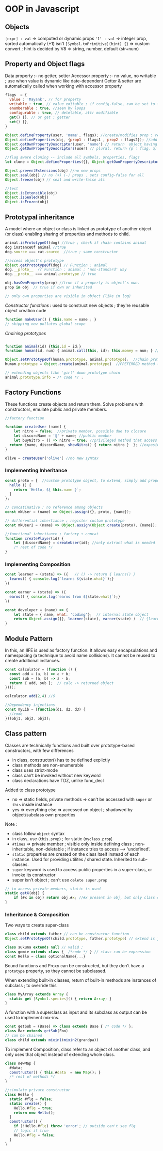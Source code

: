 # OOP in Javascript

## Objects

`[expr] : val` => computed or dynamic props
`'1' : val` => integer prop, sorted automatically (+1) isn't
`[Symbol.toPrimitive](hint) {}` => custom convert ; hint is decided by V8 => string, number, default (str+num)


## Property and Object flags

Data property :- no getter, setter
Accessor property :- no value, no writable ; use when value is dynamic like date-dependent
Getter & setter are automatically called when working with accessor property

```js
flags  = {
  value : 'Mayank', // for property 
  writable : true, // value editable ; if config-false, can be set to false, but not to true
  enumberable : true, //seen by loops
  configurable : true, // deletable, attr modifiable
  get() {}, // or get : getter 
  set() {}, 
}

Object.defineProperty(user, 'name', flags); //create/modifies prop ; return obj
Object.defineProperties(obj, {prop1 : flags1 , prop2 : flags2}); //add / modifiy multiple ; return obj
Object.getOwnPropertyDescriptor(user, 'name') // return  object having flags
Object.getOwnPropertyDescriptors(user) // plural, return {p : flag, q: flag ..} 

//flag aware cloning -- include all symbols, properties, flags
let clone = Object.defineProperties({}, Object.getOwnPropertyDescriptors(obj));
```

```js
Object.preventExtensions(obj) //no new props
Object.seal(obj) // no (+) (-) props , sets config-false for all
Object.freeze(obj) // seal and write-false all

//test
Object.isExtensible(obj)
Object.isSealed(obj)
Object.isFrozen(obj)
```

## Prototypal inheritance

A model where an object or class is linked as prototype of another object (or class) enabling sharing of properties and methods to child. 


```js
animal.isPrototypeOf(dog) //true ; check if chain contains animal
dog instanceOf animal //true
dog.source === cat.source  //true ; same constructor

//access object's prototype
Object.getPrototypeOf(dog) // Function : animal
dog.__proto__  // Function : animal ; 'non-standard' way
dog.__proto__ === animal.prototype // true

obj.hasOwnProperty(prop) //true if a property is object’s own.
prop in obj  // true if own or inherited 

// only own properties are visible in object (like in log)

```

_Constructor functions_ : used to construct new objects ; they're reusable object creation code
```js
function makeUser() { this.name = name ; }
// skipping new pollutes global scope
```

_Chaining prototypes_
```js

function animal(id) {this.id = id;} 
function human(id, num) { animal.call(this, id); this.money = num; } //call animal constructor

Object.setPrototypeOf(human.prototype, animal.prototype);  //chain prototypes ; setting human.prototype.prototype
human.prototype = Object.create(animal.prototype)  //PREFERRED method (more perfomative)

// extending objects like 'girl' down prototype chain
animal.prototype.info = /* code */ ;

```

## Factory Functions

These functions create objects and return them. 
Solve problems with constructors, emulate public and private members.

```js
//factory function

function createUser (name) {
	let nitro = false;  //private member, possible due to closure
	let discordName = '@' + name; //public member
	let buyNitro = () => nitro = true; //privileged method that access private data.
  return {name, discordName, showNitro() { return nitro }  }; //exposing members by return
}

olive = createUser('olive') //no new syntax
```

### Implementing Inheritance

```js
const proto = {  //custom prototype object, to extend, simply add properties here
  hello () {
    return `Hello, ${ this.name }`;
  }
};

// concatinative ; no reference among objects
const mkUser = (name) => Object.assign({}, proto, {name}); 

// differential inhertiance ; register custom prototype
const mkUser2 = (name) => Object.assign(Object.create(proto), {name}); 

//functional inheritance ; factory + concat
function createPlayer(id) {
	let {discordName} = createUser(id); //only extract what is needed 
	/* rest of code */
}

```

### Implementing Composition

```js
const learner = (state) => ({   // () -> return { learns() }
  learns() { console.log(`learns ${state.what}`);}
})

const earner = (state) => ({ 
  earns() { console.log(`earns from ${state.what}`);}
})

const developer = (name) => {
	let state = { name, what: 'coding'};  // internal state object
	return Object.assign({}, learner(state), earner(state) )  // {learns(), earns()} with state bound
}
```


## Module Pattern

In this, an IIFE is used as factory function. It allows easy encapsulations and namespacing (a technique to avoid name collisions). It cannot be reused to create additional instances.

```js
const calculator = (function () {
  const add = (a, b) => a + b;
  const sub = (a, b) => a - b;
  return { add, sub };  // calc -> returned object
})();

calculator.add(2,4) //6

//Dependency injections
const myLib = (function(d1, d2, d3) {
  //code
})(obj1, obj2, obj3);

```

## Class pattern

Classes are technically functions and built over prototype-based constructors, with few differences 
 - in class, constructor() has to be defined explictly
 - class methods are non-enumerable
 - class uses strict-mode
 - class can’t be invoked without new keyword
 - class declarations have TDZ, unlike func_decl

Added to class prototype
 - no => static fields, private methods => can't be accessed with `super` or `this` inside instance
 - yes => everything else => accessed on object ; shadowed by object/subclass own properties

Note :
 - class follow `object` syntax 
 - in class, use (`this.prop`) ; for static (`myclass.prop`)
 - `#times` => private member ; visible only inside defining class ; non-inheritable, non-deletable ; if instance tries to access --> 'undefined'.
 - `static` properties are created on the class itself instead of each instance. Used for providing utilites / shared state. Inherited to sub-classes.
 - `super` keyword is used to access public properties in a super-class, or invoke its constructor
 - super isn't object ; can't use `delete super.prop`

```js
// to access private members, static is used
static getX(obj) {
    if (#x in obj) return obj.#x; //#x present in obj, but only class can see it
}
```

### Inheritance & Composition

Two ways to create super-class
```js
class child extends father // can be constructor function
Object.setPrototypeOf(child.prototype, father.prototype) // extend is just sugar

class sukuna extends null // valid ; 
class gomie extends class {  /*code */ } // class can be expression
const Hello = class optionalName{...}
```

Bound functions and Proxy can be constructed, but they don't have a `prototype` property, so they cannot be subclassed.

When extending built-in classes, return of built-in methods are instances of subclass ; to override this 
```js
class MyArray extends Array {
  static get [Symbol.species]() { return Array; }
}
```

A function with a superclass as input and its subclass as output can be used to implement mix-ins.
```js
const getSub = (Base) => class extends Base { /* code */ };
class Bar extends getSub(Foo)
// can be chained  
class child extends mixin1(mixin2(grandpa))
```

To implement Composition, class refer to an object of another class, and only uses that object instead of extending whole class.

```js
class newMap {
  #data;
  constructor() { this.#data  = new Map(); }
  /* rest of methods */
}
```

```js
//simulate private constructor
class Hello {
  static #flg = false;
  static create() {
    Hello.#flg = true;
    return new Hello();
  }
  constructor() {
    if (!Hello.#flg) throw 'error'; // outside can't see flg
    // logic if true
    Hello.#flg = false;
  }
}
```